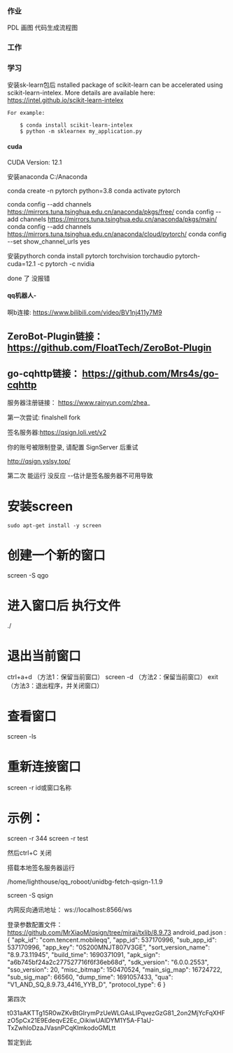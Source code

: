 ### 作业
PDL 画图 代码生成流程图


### 工作



### 学习
安装sk-learn包后
nstalled package of scikit-learn can be accelerated using scikit-learn-intelex.
    More details are available here: https://intel.github.io/scikit-learn-intelex

    For example:

        $ conda install scikit-learn-intelex
        $ python -m sklearnex my_application.py






#### cuda
CUDA Version: 12.1



安装anaconda C:/Anaconda

conda create -n pytorch python=3.8
conda activate pytorch

conda config --add channels https://mirrors.tuna.tsinghua.edu.cn/anaconda/pkgs/free/
conda config --add channels https://mirrors.tuna.tsinghua.edu.cn/anaconda/pkgs/main/
conda config --add channels https://mirrors.tuna.tsinghua.edu.cn/anaconda/cloud/pytorch/
conda config --set show_channel_urls yes

安装pythorch
conda install pytorch torchvision torchaudio pytorch-cuda=12.1 -c pytorch -c nvidia


done 了 没报错


#### qq机器人-
啊b连接: https://www.bilibili.com/video/BV1nj411y7M9

ZeroBot-Plugin链接：
https://github.com/FloatTech/ZeroBot-Plugin
----------------
go-cqhttp链接：
https://github.com/Mrs4s/go-cqhttp
----------------
服务器注册链接：
https://www.rainyun.com/zhea_


第一次尝试:
finalshell
fork

签名服务器:https://qsign.loli.vet/v2


你的账号被限制登录, 请配置 SignServer 后重试

http://qsign.yslsy.top/


第二次
能运行 没反应 --估计是签名服务器不可用导致

# 安装screen
    sudo apt-get install -y screen
    
# 创建一个新的窗口
screen -S qgo
    
# 进入窗口后 执行文件
./
    
# 退出当前窗口
ctrl+a+d   （方法1：保留当前窗口）
screen -d  （方法2：保留当前窗口）
exit       （方法3：退出程序，并关闭窗口）
    
# 查看窗口
screen -ls
    
# 重新连接窗口
screen -r id或窗口名称
    
# 示例：
screen -r 344 
screen -r test


然后ctrl+C 关闭


搭载本地签名服务器运行

/home/lighthouse/qq_roboot/unidbg-fetch-qsign-1.1.9


screen -S qsign


内网反向通讯地址：
ws://localhost:8566/ws

登录参数配置文件：
https://github.com/MrXiaoM/qsign/tree/mirai/txlib/8.9.73
android_pad.json  : 
{
  "apk_id": "com.tencent.mobileqq",
  "app_id": 537170996,
  "sub_app_id": 537170996,
  "app_key": "0S200MNJT807V3GE",
  "sort_version_name": "8.9.73.11945",
  "build_time": 1690371091,
  "apk_sign": "a6b745bf24a2c277527716f6f36eb68d",
  "sdk_version": "6.0.0.2553",
  "sso_version": 20,
  "misc_bitmap": 150470524,
  "main_sig_map": 16724722,
  "sub_sig_map": 66560,
  "dump_time": 1691057433,
  "qua": "V1_AND_SQ_8.9.73_4416_YYB_D",
  "protocol_type": 6
}


第四次

t031aAKTTg15R0wZKvBtGIrymPzUeWLGAsLIPqvezGzG81_2on2MjYcFqXHFzO5pCx21E9EdeqvE2Ec_OikiwUAIDYM1Y5A-F1aU-TxZwhloDzaJVasnPCqKlmkodoGMLtt

暂定到此

